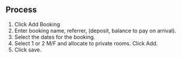 ## Process ##

  1. Click Add Booking
  1. Enter booking name, referrer, (deposit, balance to pay on arrival).
  1. Select the dates for the booking.
  1. Select 1 or 2 M/F and allocate to private rooms. Click Add.
  1. Click save.